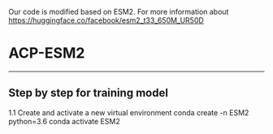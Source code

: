 Our code is modified based on ESM2. For more information about https://huggingface.co/facebook/esm2_t33_650M_UR50D
# ACP-ESM2
------------
 Step by step for training model	
------------
 1.1 Create and activate a new virtual environment
conda create -n ESM2 python=3.6
conda activate ESM2
